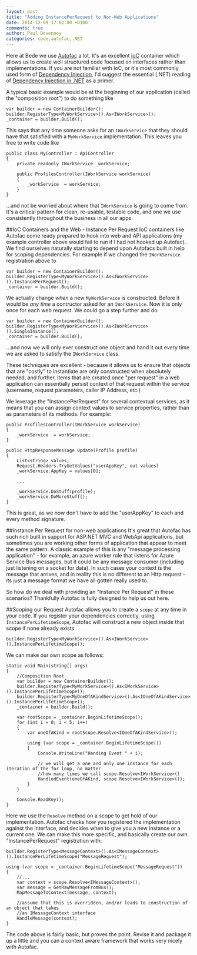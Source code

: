 ```yaml
---
layout: post
title: "Adding InstancePerRequest to Non-Web Applications"
date: 2014-12-09 17:02:00 +0100
comments: true
author: Paul Devenney
categories: code,autofac,.NET
---
```


Here at Bede we use [Autofac](http://autofac.org/) a lot. It's an excellent [IoC](http://en.wikipedia.org/wiki/Inversion_of_control) container which allows us to create well structured code focused on interfaces rather than implementations. If you are not familiar with IoC, or it's most commonly used form of [Dependency Injection](http://en.wikipedia.org/wiki/Dependency_injection), I'd suggest the essential (.NET) reading of [Dependency Injection in .NET](http://www.amazon.co.uk/Dependency-Injection-NET-Mark-Seemann/dp/1935182501) as a primer.

A typical basic example would be at the beginning of our application (called the "composition root") to do something like 

    var builder = new ContainerBuilder();
    builder.RegisterType<MyWorkService>().As<IWorkService>();
    _container = builder.Build();

This says that any time someone asks for an ```IWorkService``` that they should have that satisfied with a ```MyWorkService``` implementation. This leaves you free to write code like

    public class MyController : ApiController
    {
		private readonly IWorkService _workService;

		public ProfilesController(IWorkService workService)
		{
			_workService  = workService;
		}
	}

...and not be worried about where that ```IWorkService``` is going to come from. It's a critical pattern for clean, re-usable, testable code, and one we use consistently throughout the business in all our apps.


##IoC Containers and the Web - Instance Per Request
IoC containers like Autofac come ready prepared to hook into web and API applications (my example controller above would fail to run if I had not hooked up Autofac). We find ourselves naturally starting to depend upon Autofacs built in help for scoping dependencies. For example if we changed the ```IWorkService``` registration above to 

    var builder = new ContainerBuilder();
    builder.RegisterType<MyWorkService>().As<IWorkService>().InstancePerRequest();
    _container = builder.Build();

We actually change _when_ a new ```MyWorkService``` is constructed. Before it would be _any time_ a contructor asked for an ```IWorkService```. Now it is only once for each web request. We could go a step further and do 

    var builder = new ContainerBuilder();
    builder.RegisterType<MyWorkService>().As<IWorkService>().SingleInstance();
    _container = builder.Build();

...and now we will only ever construct one object and hand it out every time we are asked to satisfy the ```IWorkService``` class.

These techniques are excellent - because it allows us to ensure that objects that are "costly" to instantiate are only constructed when absolutely needed, and further, items that are created once "per request" in a web application can essentially persist context of that request within the service (username, request parameters, caller IP Address, etc.)

We leverage the "InstancePerRequest" for several contextual services, as it means that you can assign context values to service properties, rather than as parameters of its methods. For example:

	public ProfilesController(IWorkService workService)
	{
		_workService  = workService;
	}

	public HttpResponseMessage Update(Profile profile)
	{
		List<string> values;
		Request.Headers.TryGetValues("userAppKey", out values)
		_workService.AppKey = values[0];

		...

		_workService.DoStuff(profile);
		_workService.DoMoreStuff();
	}

This is great, as we now don't have to add the "userAppKey" to each and every method signature.

##Instance Per Request for non-web applications
It's great that Autofac has such rich built in support for ASP.NET MVC and WebApi applications, but sometimes you are working other forms of application that appear to meet the same pattern. A classic example of this is any "message processing application" - for example, an azure worker role that listens for Azure Service Bus messages, but it could be any message consumer (including just listening on a socket for data). In such cases your context is the message that arrives, and in reality this is no different to an Http request - its just a message format we have all gotten really used to.

So how do we deal with providing an "Instance Per Request" in these scenarios? Thankfully Autofac is fully designed to help us out here.

##Scoping our Request
Autofac allows you to create a ```scope``` at any time in your code. If you register your dependencies correctly, using ```InstancePerLifetimeScope```, Autofac will construct a new object inside that scope if none already exists 

    builder.RegisterType<MyWorkService>().As<IWorkService>().InstancePerLifetimeScope();

We can make our own scope as follows:

	static void Main(string[] args)
	{
	    //Composition Root
	    var builder = new ContainerBuilder();
	    builder.RegisterType<MyWorkService>().As<IWorkService>().InstancePerLifetimeScope();
	    builder.RegisterType<MyOneOfAKindService>().As<IOneOfAKindService>().InstancePerLifetimeScope();
	    _container = builder.Build();
	
	    var rootScope = _container.BeginLifetimeScope();
	    for (int i = 0; i < 5; i++)
	    {
	        var oneOfAKind = rootScope.Resolve<IOneOfAKindService>();
	
	        using (var scope = _container.BeginLifetimeScope()) 
	        {
	            Console.WriteLine("Handing Event " + i);
				
				// we will get a one and only one instance for each iteration of the for loop, no matter
				//how many times we call scope.Resolve<IWorkService>()
	            HandledEvent(oneOfAKind, scope.Resolve<IWorkService>()); 
	        }
	    }
	
	    Console.ReadKey();
	}

Here we use the ```Resolve``` method on a scope to get hold of our implementation. Autofac checks how you registered the implementation against the interface, and decides when to give you a new instance or a current one. We can make this more specific, and basically create our own "InstancePerRequest" registration with:

	builder.RegisterType<MessageContext>().As<IMessageContext>().InstancePerLifetimeScope("MessageRequest");

	using (var scope = _container.BeginLifetimeScope("MessageRequest")) 
	{
		//...
		var context = scope.Resolve<IMessageContext>();
		var message = GetRawMessageFromBus();
		MapMessageToContext(message, context);

		//assume that this is overridden, and/or leads to construction of an object that takes 
		//an IMessageContext interface
		HandleMessage(context); 
	}


The code above is fairly basic, but proves the point. Revise it and package it up a little and you can a context aware framework that works very nicely with Autofac.
